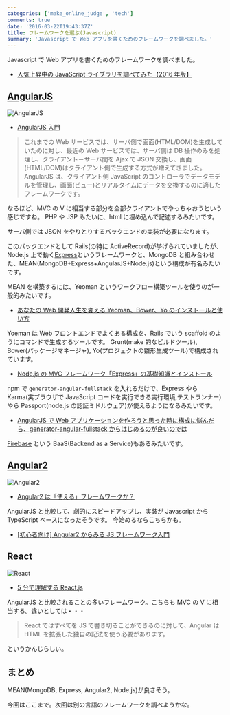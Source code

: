```yaml
---
categories: ['make_online_judge', 'tech']
comments: true
date: '2016-03-22T19:43:37Z'
title: フレームワークを選ぶ(Javascript)
summary: 'Javascript で Web アプリを書くためのフレームワークを調べました。'
---
```


Javascript で Web アプリを書くためのフレームワークを調べました。

- [人気上昇中の JavaScript ライブラリを調べてみた【2016 年版】](http://www.buildinsider.net/web/popularjslib/2016)

## [AngularJS](https://angularjs.org/)

![AngularJS](http://staffblog.yumemi.jp/wp-content/uploads/2014/03/AngularJS-large.png)

- [AngularJS 入門](http://www.tohoho-web.com/ex/angularjs.html)

> これまでの Web サービスでは、サーバ側で画面(HTML/DOM)を生成していたのに対し、最近の Web サービスでは、サーバ側は DB 操作のみを処理し、クライアント－サーバ間を Ajax で JSON 交換し、画面(HTML/DOM)はクライアント側で生成する方式が増えてきました。AngularJS は、クライアント側 JavaScript のコントローラでデータモデルを管理し、画面(ビュー)とリアルタイムにデータを交換するのに適したフレームワークです。

なるほど、MVC の V に相当する部分を全部クライアントでやっちゃおうという感じですね。
PHP や JSP みたいに、html に埋め込んで記述するみたいです。

サーバ側では JSON をやりとりするバックエンドの実装が必要になります。

このバックエンドとして Rails(の特に ActiveRecord)が挙げられていましたが、
Node.js 上で動く[Express](http://expressjs.com/)というフレームワークと、MongoDB と組み合わせた、MEAN(MongoDB+Express+AngularJS+Node.js)という構成が有名みたいです。

MEAN を構築するには、Yeoman というワークフロー構築ツールを使うのが一般的みたいです。

- [あなたの Web 開発人生を変える Yeoman、Bower、Yo のインストールと使い方](http://www.atmarkit.co.jp/ait/articles/1407/02/news040.html)

Yoeman は Web フロントエンドでよくある構成を、Rails でいう scaffold のようにコマンドで生成するツールです。
Grunt(make 的なビルドツール), Bower(パッケージマネージャ), Yo(プロジェクトの雛形生成ツール)で構成されています。

- [Node.js の MVC フレームワーク「Express」の基礎知識とインストール](http://www.atmarkit.co.jp/ait/articles/1503/04/news047.html)

npm で `generator-angular-fullstack` を入れるだけで、Express やら Karma(実ブラウザで JavaScript コードを実行できる実行環境,テストランナー)やら Passport(node.js の認証ミドルウェア)が使えるようになるみたいです。

- [AngularJS で Web アプリケーションを作ろうと思った時に構成に悩んだら、generator-angular-fullstack からはじめるのが良いのでは](http://blog.mah-lab.com/2014/02/01/angular-fullstack/)

[Firebase](https://html5experts.jp/technohippy/18040/) という BaaS(Backend as a Service)もあるみたいです。

## [Angular2](https://angular.io)

![Angular2](http://blog.ninja-squad.com/assets/images/ng2-ebook/ng2-logo.png)

- [Angular2 は「使える」フレームワークか？](https://developers.eure.jp/tech/angular2_evaluation/)

AngularJS と比較して、劇的にスピードアップし、実装が Javascript から TypeScript ベースになったそうです。
今始めるならこちらかも。

- [[初心者向け] Angular2 からみる JS フレームワーク入門](http://rdlabo.jp/angular2-373.php)

## React

![React](http://res.cloudinary.com/hashnode/image/upload/v1455637506/static_imgs/mern/imgs/react.png)

- [5 分で理解する React.js](http://qiita.com/tomzoh/items/7fabe7cb57dd96425867)

AngularJS と比較されることの多いフレームワーク。こちらも MVC の V に相当する。違いとしては・・・

> React ではすべてを JS で書き切ることができるのに対して、Angular は HTML を拡張した独自の記法を使う必要があります。

というかんじらしい。

## まとめ

MEAN(MongoDB, Express, Angular2, Node.js)が良さそう。

今回はここまで。次回は別の言語のフレームワークを調べようかな。
